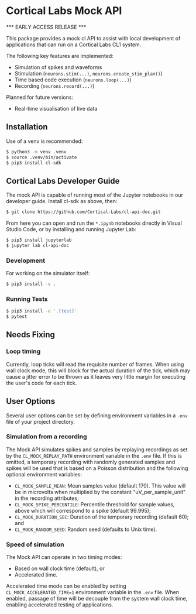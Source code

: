 # Cortical Labs Mock API

*** EARLY ACCESS RELEASE ***

This package provides a mock cl API to assist with local development of applications that can run on a Cortical Labs CL1 system.

The following key features are implemented:

- Simulation of spikes and waveforms
- Stimulation (`neurons.stim(...)`, `neurons.create_stim_plan()`)
- Time based code execution (`neurons.loop(...)`)
- Recording (`neurons.record(...)`)

Planned for future versions:

- Real-time visualisation of live data

## Installation

Use of a venv is recommended:
```bash
$ python3 -m venv .venv
$ source .venv/bin/activate
$ pip3 install cl-sdk
```

## Cortical Labs Developer Guide

The mock API is capable of running most of the Jupyter notebooks in our developer guide. Install cl-sdk as above, then:

```bash
$ git clone https://github.com/Cortical-Labs/cl-api-doc.git
```

From here you can open and run the `*.ipynb` notebooks directly in Visual Studio Code, or by installing and running Jupyter Lab:

```bash
$ pip3 install jupyterlab
$ jupyter lab cl-api-doc
```

### Development

For working on the simulator itself:

```bash
$ pip3 install -e .
```

### Running Tests

```bash
$ pip3 install -e '.[test]'
$ pytest
```

## Needs Fixing

### Loop timing

Currently, loop ticks will read the requisite number of frames. When using wall clock mode, this will block for the actual duration of the tick, which may cause a jitter error to be thrown as it leaves very little margin for executing the user's code for each tick.

## User Options

Several user options can be set by defining environment variables in a `.env` file of your project directory.

### Simulation from a recording

The Mock API simulates spikes and samples by replaying recordings as set by the `CL_MOCK_REPLAY_PATH` environment variable in the `.env` file. If this is omitted, a temporary recording with randomly generated samples and spikes will be used that is based on a Poisson distribution and the following optional environment variables:
- `CL_MOCK_SAMPLE_MEAN`: Mean samples value (default 170). This value will be in microvolts when multiplied by the constant "uV_per_sample_unit" in the recording attributes;
- `CL_MOCK_SPIKE_PERCENTILE`: Percentile threshold for sample values, above which will correspond to a spike (default 99.995);
- `CL_MOCK_DURATION_SEC`: Duration of the temporary recording (default 60); and
- `CL_MOCK_RANDOM_SEED`: Random seed (defaults to Unix time).

### Speed of simulation

The Mock API can operate in two timing modes:
- Based on wall clock time (default), or
- Accelerated time.

Accelerated time mode can be enabled by setting `CL_MOCK_ACCELERATED_TIME=1` environment variable in the `.env` file. When enabled, passage of time will be decouple from the system wall clock time, enabling accelerated testing of applications.
